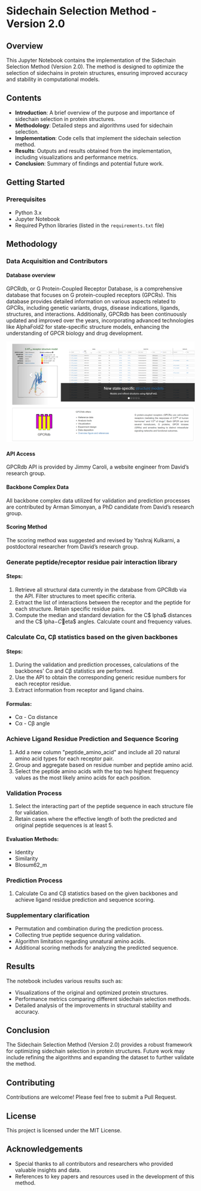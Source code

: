 
# Sidechain Selection Method - Version 2.0

## Overview

This Jupyter Notebook contains the implementation of the Sidechain Selection Method (Version 2.0). The method is designed to optimize the selection of sidechains in protein structures, ensuring improved accuracy and stability in computational models.

## Contents

- **Introduction**: A brief overview of the purpose and importance of sidechain selection in protein structures.
- **Methodology**: Detailed steps and algorithms used for sidechain selection.
- **Implementation**: Code cells that implement the sidechain selection method.
- **Results**: Outputs and results obtained from the implementation, including visualizations and performance metrics.
- **Conclusion**: Summary of findings and potential future work.

## Getting Started

### Prerequisites

- Python 3.x
- Jupyter Notebook
- Required Python libraries (listed in the `requirements.txt` file)

## Methodology

### Data Acquisition and Contributors

#### Database overview

GPCRdb, or G Protein-Coupled Receptor Database, is a comprehensive database that focuses on G protein-coupled receptors (GPCRs). This database provides detailed information on various aspects related to GPCRs, including genetic variants, drugs, disease indications, ligands, structures, and interactions. Additionally, GPCRdb has been continuously updated and improved over the years, incorporating advanced technologies like AlphaFold2 for state-specific structure models, enhancing the understanding of GPCR biology and drug development.

![GPCRdb webpage](image8.png)

#### API Access

GPCRdb API is provided by Jimmy Caroli, a website engineer from David’s research group.

#### Backbone Complex Data

All backbone complex data utilized for validation and prediction processes are contributed by Arman Simonyan, a PhD candidate from David’s research group.

#### Scoring Method

The scoring method was suggested and revised by Yashraj Kulkarni, a postdoctoral researcher from David’s research group.

### Generate peptide/receptor residue pair interaction library

#### Steps:

1. Retrieve all structural data currently in the database from GPCRdb via the API. Filter structures to meet specific criteria.
2. Extract the list of interactions between the receptor and the peptide for each structure. Retain specific residue pairs.
3. Compute the median and standard deviation for the C$ lpha$ distances and the C$ lpha$-C$eta$ angles. Calculate count and frequency values.

### Calculate Cα, Cβ statistics based on the given backbones

#### Steps:

1. During the validation and prediction processes, calculations of the backbones' Cα and Cβ statistics are performed.
2. Use the API to obtain the corresponding generic residue numbers for each receptor residue.
3. Extract information from receptor and ligand chains.

#### Formulas:

-  Cα - Cα distance 
-  Cα - Cβ angle

### Achieve Ligand Residue Prediction and Sequence Scoring

1. Add a new column "peptide\_amino\_acid" and include all 20 natural amino acid types for each receptor pair.
2. Group and aggregate based on residue number and peptide amino acid.
3. Select the peptide amino acids with the top two highest frequency values as the most likely amino acids for each position.

### Validation Process

1. Select the interacting part of the peptide sequence in each structure file for validation.
2. Retain cases where the effective length of both the predicted and original peptide sequences is at least 5.

#### Evaluation Methods:

- Identity
- Similarity
- Blosum62\_m

### Prediction Process

1. Calculate Cα and Cβ statistics based on the given backbones and achieve ligand residue prediction and sequence scoring.

### Supplementary clarification

- Permutation and combination during the prediction process.
- Collecting true peptide sequence during validation.
- Algorithm limitation regarding unnatural amino acids.
- Additional scoring methods for analyzing the predicted sequence.

## Results

The notebook includes various results such as:
- Visualizations of the original and optimized protein structures.
- Performance metrics comparing different sidechain selection methods.
- Detailed analysis of the improvements in structural stability and accuracy.

## Conclusion

The Sidechain Selection Method (Version 2.0) provides a robust framework for optimizing sidechain selection in protein structures. Future work may include refining the algorithms and expanding the dataset to further validate the method.

## Contributing

Contributions are welcome! Please feel free to submit a Pull Request.

## License

This project is licensed under the MIT License.

## Acknowledgements

- Special thanks to all contributors and researchers who provided valuable insights and data.
- References to key papers and resources used in the development of this method.
